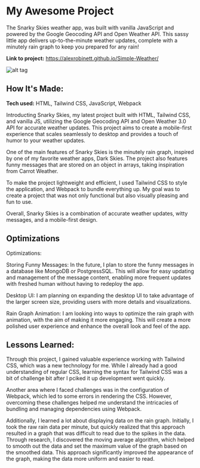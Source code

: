 # My Awesome Project
The Snarky Skies weather app, was built with vanilla JavaScript and powered by the Google Geocoding API and Open Weather API. This sassy little app delivers up-to-the-minute weather updates, complete with a minutely rain graph to keep you prepared for any rain!

**Link to project:** https://alexrobinett.github.io/Simple-Weather/

![alt tag](https://alexrobinett.com/images/snarky-skies%20mockup.png)

## How It's Made:

**Tech used:** HTML, Tailwind CSS, JavaScript, Webpack

Introducting  Snarky Skies, my latest project built with HTML, Tailwind CSS, and vanilla JS, utilizing the Google Geocoding API and Open Weather 3.0 API for accurate weather updates. This project aims to create a mobile-first experience that scales seamlessly to desktop and provides a touch of humor to your weather updates.

One of the main features of Snarky Skies is the minutely rain graph, inspired by one of my favorite weather apps, Dark Skies. The project also features funny messages that are stored on an object in arrays, taking inspiration from Carrot Weather.

To make the project lightweight and efficient, I used Tailwind CSS to style the application, and Webpack to bundle everything up. My goal was to create a project that was not only functional but also visually pleasing and fun to use.

Overall, Snarky Skies is a combination of accurate weather updates, witty messages, and a mobile-first design.

## Optimizations
Optimizations:

Storing Funny Messages: In the future, I plan to store the funny messages in a database like MongoDB or PostgressSQL. This will allow for easy updating and management of the message content, enabling more frequent updates with freshed human without having to redeploy the app.

Desktop UI: I am planning on expanding the desktop UI to take advantage of the larger screen size, providing users with more details and visualizations.

Rain Graph Animation: I am looking into ways to optimize the rain graph with animation, with the aim of making it more engaging. This will create a more polished user experience and enhance the overall look and feel of the app.

## Lessons Learned:

Through this project, I gained valuable experience working with Tailwind CSS, which was a new technology for me. While I already had a good understanding of regular CSS, learning the syntax for Tailwind CSS was a bit of challenge bit after I pciked it up development went quickly.

Another area where I faced challenges was in the configuration of Webpack, which led to some errors in rendering the CSS. However, overcoming these challenges helped me understand the intricacies of bundling and managing dependencies using Webpack.

Additionally, I learned a lot about displaying data on the rain graph. Initially, I took the raw rain data per minute, but quickly realized that this approach resulted in a graph that was difficult to read due to the spikes in the data. Through research, I discovered the moving average algorithm, which helped to smooth out the data and set the maximum value of the graph based on the smoothed data. This approach significantly improved the appearance of the graph, making the data more uniform and easier to read.
